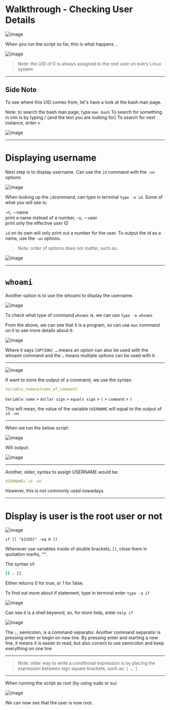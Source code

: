 # Walkthrough - Checking User Details 



![image](https://user-images.githubusercontent.com/107522496/201332846-7857be94-0d24-4def-bb3d-4b85d7bfa763.png)

When you run the script so far, this is what happens ..

![image](https://user-images.githubusercontent.com/107522496/201332917-23512007-1e3c-470f-ba72-b161f534f8c9.png)

> Note: the UID of 0 is always assigned to the root user on every Linux system 

---
## Side Note 

To see where this UID comes from, let's have a look at the bash man page. 

Note: to search the bash man page, type `man bash`
To search for something in vim is by typing / {and the text you are looking for}
To search for next instance, enter `n`

![image](https://user-images.githubusercontent.com/107522496/201333169-155b6f6c-ea74-488d-9180-b96ffe10efbc.png)

---

# Displaying username 


Next step is to display username. Can use the `id` command with the `-un` options

![image](https://user-images.githubusercontent.com/107522496/201333283-55a0995a-8905-4ca3-adcd-ec16efbe2a75.png)

When looking up the `id`command, can type in terminal `type -a id`. Some of what you will see is: 

-n, --name  <br />
    print a name instead of a number,
-u, --user  <br />
              print only the effective user ID  <br />
              
`id` on its own will only print out a number for the user. To output the id as a name, use the `-un` options.

> Note: order of options does not matter, such as:

![image](https://user-images.githubusercontent.com/107522496/201333815-dbd4e12b-f4f9-43e4-9a77-e3344594bde4.png)

--- 

# `whoami`

Another option is to use the whoami to display the username. 

![image](https://user-images.githubusercontent.com/107522496/201333891-487cdab2-6dd2-4e82-9ce4-9b0a80da111e.png)

To check what type of command `whoami` is, we can use `type -a whoami`

From the above, we can see that it is a program, so can use `man` command on it to see more details about it:

![image](https://user-images.githubusercontent.com/107522496/201334048-5e2a644e-1153-4177-b4b5-5746e79b9497.png)

Where it says `[OPTION] …` means an option can also be used with the whoami command and the `…` means multiple options can be used with it. 

--- 

![image](https://user-images.githubusercontent.com/107522496/201334114-bbb3c704-49aa-4b95-93e3-7ae64651e199.png)

If want to store the output of a command, we use the syntax:

```yaml
Variable_name=$(name_of_command)
```
`Variable name` > `dollar sign` > `equals sign` > `(` > `command` > `)` 

This will mean, the value of the variable `USERNAME` will equal to the output of `id -un`

---

When we run the below script:

![image](https://user-images.githubusercontent.com/107522496/201334257-abcf6e40-ef44-4dc6-a01a-d847dfc04ab7.png)

Will output:

![image](https://user-images.githubusercontent.com/107522496/201334576-4f258b38-da73-4e99-9a4e-fe3b8ed24f8e.png)

---

Another, older, syntax to assign USERNAME would be:
```yaml
USERNAME=`id -un`
```
However, this is not commonly used nowadays. 

---

# Display is user is the root user or not 

![image](https://user-images.githubusercontent.com/107522496/201334722-61f0488d-1655-4472-9f93-7d8c0d33ddb3.png)

`if [[ "${UID}" -eq 0 ]]`

Whenever use variables inside of double brackets, `[]`, close them in quotation marks, `””`. 

The syntax of:

```yaml
[[ … ]]
```

Either returns 0 for true, or 1 for false.

To find out more about if statement, type in terminal enter `type -a if`

![image](https://user-images.githubusercontent.com/107522496/201334878-710b0aad-4568-4ff9-a666-6d17c823c44c.png)

Can see it is a shell keyword, so, for  more help, enter `help if`

![image](https://user-images.githubusercontent.com/107522496/201334962-06e631d5-20e4-47d3-82a6-9efdf78e84f6.png)

The `;`, semicolon, is a command separator. Another command separator is pressing enter or begin on new line.
By pressing enter and starting a new line, it means it is easier to read, but also correct to use semicolon and keep everything on one line

---

> Note: older way to write a conditional expression is by placing the expression between sign square brackets, such as: 
`[ … ]`  

---

When running the script as root (by using sudo or su) 

![image](https://user-images.githubusercontent.com/107522496/201335151-e5ad114a-32c3-4aaa-8be7-05ffa911a692.png)

We can now see that the user is now root. 
